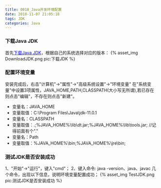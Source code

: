 ```yaml
---
title: 0018_Java开发环境配置
date: 2018-11-07 21:05:18
tags: JDK
categories: Java
---
```


### 下载Java JDK
首先[<font color=blue>下载Java JDK</font>][1]，根据自己的系统选择对应的版本：
{% asset_img DownloadJDK.png pic:下载JDK %}

### 配置环境变量
安装完成后，右击"计算机"->"属性"->"高级系统设置"->"环境变量"
在"系统变量"中设置3项属性，JAVA_HOME,PATH,CLASSPATH(大小写无所谓),若已存在则点击"编辑"，不存在则点击"新建"。
- 变量名：JAVA_HOME
- 变量取值：C:\Program Files\Java\jdk-11.0.1
- 变量名：CLASSPATH
- 变量取值：.;%JAVA_HOME%\lib\dt.jar;%JAVA_HOME%\lib\tools.jar;  //记得前面有个"."
- 变量名：Path
- 变量取值：%JAVA_HOME%\bin;%JAVA_HOME%\jre\bin;

### 测试JDK是否安装成功
1、"开始"->"运行"，键入"cmd"；
2、键入命令: java -version、java、javac 几个命令，出现以下信息，说明环境变量配置成功；
{% asset_img TestJDK.png pic:测试JDK是否安装成功 %}

[1]: https://www.oracle.com/technetwork/java/javase/downloads/jdk11-downloads-5066655.html